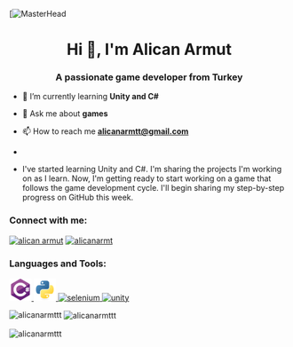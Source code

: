 [![MasterHead](https://logicsimplified.com/newgames/wp-content/uploads/2020/05/Unity-Vs-Unreal-E-770x338.png)

<h1 align="center">Hi 👋, I'm Alican Armut</h1>
<h3 align="center">A passionate game developer from Turkey</h3>

- 🌱 I’m currently learning **Unity and C#**

- 💬 Ask me about **games**

- 📫 How to reach me **alicanarmtt@gmail.com**
- 
- I've started learning Unity and C#. I'm sharing the projects I'm working on as I learn. Now, I'm getting ready to start working on a game that follows the  game development cycle. I'll begin sharing my step-by-step progress on GitHub this week.

<h3 align="left">Connect with me:</h3>
<p align="left">
<a href="https://linkedin.com/in/alican armut" target="blank"><img align="center" src="https://raw.githubusercontent.com/rahuldkjain/github-profile-readme-generator/master/src/images/icons/Social/linked-in-alt.svg" alt="alican armut" height="30" width="40" /></a>
<a href="https://instagram.com/alicanarmt" target="blank"><img align="center" src="https://raw.githubusercontent.com/rahuldkjain/github-profile-readme-generator/master/src/images/icons/Social/instagram.svg" alt="alicanarmt" height="30" width="40" /></a>
</p>

<h3 align="left">Languages and Tools:</h3>
<p align="left"> <a href="https://www.w3schools.com/cs/" target="_blank" rel="noreferrer"> <img src="https://raw.githubusercontent.com/devicons/devicon/master/icons/csharp/csharp-original.svg" alt="csharp" width="40" height="40"/> </a> <a href="https://www.python.org" target="_blank" rel="noreferrer"> <img src="https://raw.githubusercontent.com/devicons/devicon/master/icons/python/python-original.svg" alt="python" width="40" height="40"/> </a> <a href="https://www.selenium.dev" target="_blank" rel="noreferrer"> <img src="https://raw.githubusercontent.com/detain/svg-logos/780f25886640cef088af994181646db2f6b1a3f8/svg/selenium-logo.svg" alt="selenium" width="40" height="40"/> </a> <a href="https://unity.com/" target="_blank" rel="noreferrer"> <img src="https://www.vectorlogo.zone/logos/unity3d/unity3d-icon.svg" alt="unity" width="40" height="40"/> </a> </p>

<p><img align="left" src="https://github-readme-stats.vercel.app/api/top-langs?username=alicanarmttt&show_icons=true&locale=en&layout=compact" alt="alicanarmttt" /></p>

<p>&nbsp;<img align="center" src="https://github-readme-stats.vercel.app/api?username=alicanarmttt&show_icons=true&locale=en" alt="alicanarmttt" /></p>

<p><img align="center" src="https://github-readme-streak-stats.herokuapp.com/?user=alicanarmttt&" alt="alicanarmttt" /></p>

